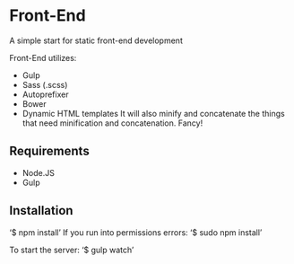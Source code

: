 Front-End
=============================

A simple start for static front-end development

Front-End utilizes:
* Gulp
* Sass (.scss)
* Autoprefixer
* Bower
* Dynamic HTML templates
It will also minify and concatenate the things that need minification and concatenation. Fancy!

## Requirements
* Node.JS
* Gulp

## Installation
‘$ npm install’
If you run into permissions errors:
‘$ sudo npm install’

To start the server:
‘$ gulp watch’